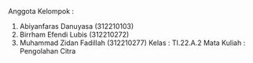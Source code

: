 Anggota Kelompok :
1. Abiyanfaras Danuyasa (312210103)
2. Birrham Efendi Lubis (312210272)
3. Muhammad Zidan Fadillah (312210277)
Kelas : TI.22.A.2
Mata Kuliah : Pengolahan Citra
